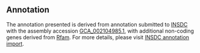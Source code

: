 

Annotation
----------

The annotation presented is derived from annotation submitted to
[INSDC](http://www.insdc.org) with the assembly accession
[GCA\_002104985.1](http://www.ebi.ac.uk/ena/data/view/GCA_002104985.1),
with additional non-coding genes derived from
[Rfam](http://rfam.xfam.org/). For more details, please visit [INSDC
annotation
import](http://ensemblgenomes.org/info/data/insdc_annotation).
